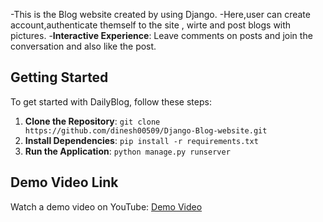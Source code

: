 -This is the Blog website created by using Django.
-Here,user can create account,authenticate themself to the site , wirte and post blogs with pictures.
-**Interactive Experience**: Leave comments on posts and join the conversation and also like the post.

## Getting Started

To get started with DailyBlog, follow these steps:

1. **Clone the Repository**: `git clone https://github.com/dinesh00509/Django-Blog-website.git`
2. **Install Dependencies**: `pip install -r requirements.txt`
3. **Run the Application**: `python manage.py runserver`

## Demo Video Link

Watch a demo video on YouTube: [Demo Video](https://youtu.be/jkQ_Z-OhPWI)

                


